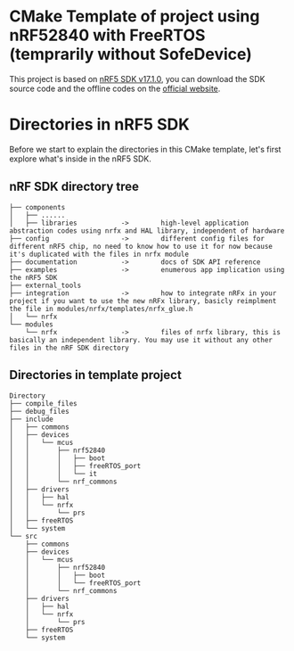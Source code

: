 CMake Template of project using nRF52840 with FreeRTOS (temprarily without SofeDevice)
==

This project is based on [nRF5 SDK v17.1.0](https://infocenter.nordicsemi.com/index.jsp?topic=%2Fsdk_nrf5_v16.0.0%2Fnrfx_migration_user_guide.html), you can download the SDK source code and the offline codes on the [official website](https://developer.nordicsemi.com/nRF5_SDK/nRF5_SDK_v17.x.x/).

Directories in nRF5 SDK
==

Before we start to explain the directories in this CMake template, let's first explore what's inside in the nRF5 SDK.

nRF SDK directory tree
--

```
├── components
│   ├── ......
│   ├── libraries           ->        high-level application abstraction codes using nrfx and HAL library, independent of hardware
├── config                  ->        different config files for different nRF5 chip, no need to know how to use it for now because it's duplicated with the files in nrfx module
├── documentation           ->        docs of SDK API reference
├── examples                ->        enumerous app implication using the nRF5 SDK
├── external_tools
├── integration             ->        how to integrate nRFx in your project if you want to use the new nRFx library, basicly reimplment the file in modules/nrfx/templates/nrfx_glue.h
│   └── nrfx
└── modules
    └── nrfx                ->        files of nrfx library, this is basically an independent library. You may use it without any other files in the nRF SDK directory
```

Directories in template project
--

```
Directory
├── compile_files
├── debug_files
├── include
│   ├── commons
│   ├── devices
│   │   └── mcus
│   │       ├── nrf52840
│   │       │   ├── boot
│   │       │   ├── freeRTOS_port
│   │       │   └── it
│   │       └── nrf_commons
│   ├── drivers
│   │   ├── hal
│   │   └── nrfx
│   │       └── prs
│   ├── freeRTOS
│   └── system
└── src
    ├── commons
    ├── devices
    │   └── mcus
    │       ├── nrf52840
    │       │   ├── boot
    │       │   └── freeRTOS_port
    │       └── nrf_commons
    ├── drivers
    │   ├── hal
    │   └── nrfx
    │       └── prs
    ├── freeRTOS
    └── system
```